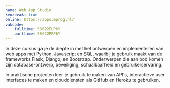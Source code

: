 ```yaml
---
name: Web App Studio
keuzevak: true
online: https://apps.mprog.nl/
vakcode:
    fulltime: 50622FUP6Y
    parttime: 50622PRP6Y
---
```


In deze cursus ga je de diepte in met het ontwerpen en implementeren van web apps met Python, Javascript en SQL, waarbij je gebruik maakt van de frameworks Flask, Django, en Bootstrap. Onderwerpen die aan bod komen zijn database-ontwerp, beveiliging, schaalbaarheid en gebruikerservaring.

In praktische projecten leer je gebruik te maken van API's, interactieve user interfaces te maken en clouddiensten als GitHub en Heroku te gebruiken.